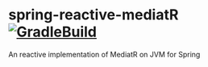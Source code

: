 # spring-reactive-mediatR [![GradleBuild](https://github.com/mahdibohloul/spring-reactive-mediatR/actions/workflows/build.yml/badge.svg)](https://github.com/mahdibohloul/spring-reactive-mediatR/actions/workflows/build.yml)

An reactive implementation of MediatR on JVM for Spring
